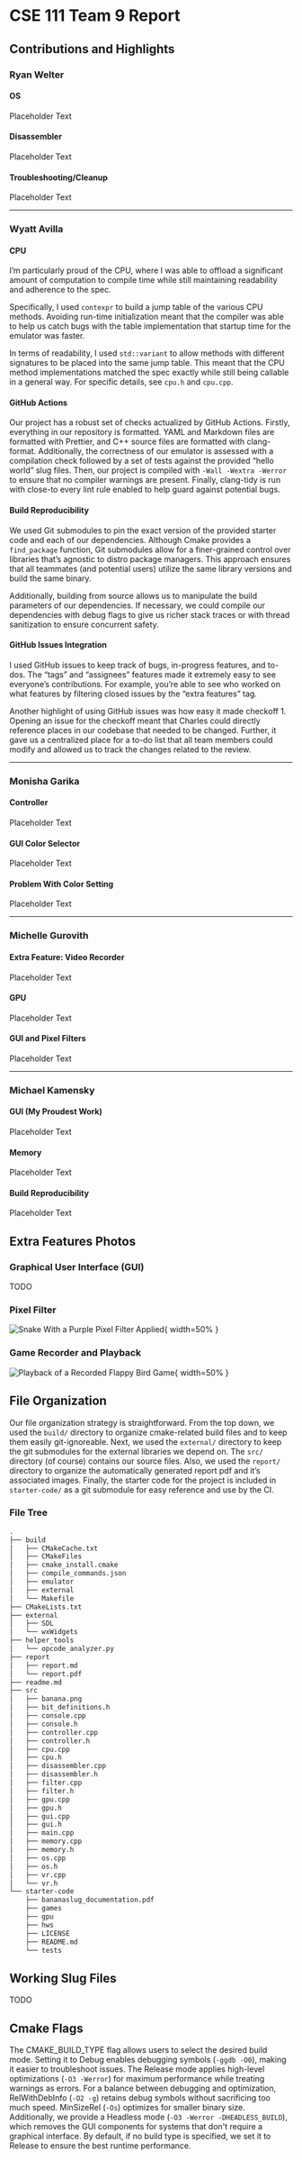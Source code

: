 # CSE 111 Team 9 Report

## Contributions and Highlights

### Ryan Welter

#### OS

Placeholder Text

#### Disassembler

Placeholder Text

#### Troubleshooting/Cleanup

Placeholder Text

---

### Wyatt Avilla

#### CPU

I’m particularly proud of the CPU, where I was able to offload a significant amount of computation
to compile time while still maintaining readability and adherence to the spec.

Specifically, I used `contexpr` to build a jump table of the various CPU methods. Avoiding run-time
initialization meant that the compiler was able to help us catch bugs with the table implementation
that startup time for the emulator was faster.

In terms of readability, I used `std::variant` to allow methods with different signatures to be
placed into the same jump table. This meant that the CPU method implementations matched the spec
exactly while still being callable in a general way. For specific details, see `cpu.h` and
`cpu.cpp`.

#### GitHub Actions

Our project has a robust set of checks actualized by GitHub Actions. Firstly, everything in our
repository is formatted. YAML and Markdown files are formatted with Prettier, and C++ source files
are formatted with clang-format. Additionally, the correctness of our emulator is assessed with a
compilation check followed by a set of tests against the provided “hello world” slug files. Then,
our project is compiled with `-Wall -Wextra -Werror` to ensure that no compiler warnings are
present. Finally, clang-tidy is run with close-to every lint rule enabled to help guard against
potential bugs.

#### Build Reproducibility

We used Git submodules to pin the exact version of the provided starter code and each of our
dependencies. Although Cmake provides a `find_package` function, Git submodules allow for a
finer-grained control over libraries that’s agnostic to distro package managers. This approach
ensures that all teammates (and potential users) utilize the same library versions and build the
same binary.

Additionally, building from source allows us to manipulate the build parameters of our dependencies.
If necessary, we could compile our dependencies with debug flags to give us richer stack traces or
with thread sanitization to ensure concurrent safety.

#### GitHub Issues Integration

I used GitHub issues to keep track of bugs, in-progress features, and to-dos. The “tags” and
“assignees” features made it extremely easy to see everyone’s contributions. For example, you’re
able to see who worked on what features by filtering closed issues by the “extra features” tag.

Another highlight of using GitHub issues was how easy it made checkoff 1. Opening an issue for the
checkoff meant that Charles could directly reference places in our codebase that needed to be
changed. Further, it gave us a centralized place for a to-do list that all team members could modify
and allowed us to track the changes related to the review.

---

### Monisha Garika

#### Controller

Placeholder Text

#### GUI Color Selector

Placeholder Text

#### Problem With Color Setting

Placeholder Text

---

### Michelle Gurovith

#### Extra Feature: Video Recorder

Placeholder Text

#### GPU

Placeholder Text

#### GUI and Pixel Filters

Placeholder Text

---

### Michael Kamensky

#### GUI (My Proudest Work)

Placeholder Text

#### Memory

Placeholder Text

#### Build Reproducibility

Placeholder Text

## Extra Features Photos

### Graphical User Interface (GUI)

TODO

### Pixel Filter

![Snake With a Purple Pixel Filter Applied](./report/filtered-snake.png){ width=50% }

### Game Recorder and Playback

![Playback of a Recorded Flappy Bird Game](./report/flappy-bird-recorder.png){ width=50% }

## File Organization

Our file organization strategy is straightforward. From the top down, we used the `build/` directory
to organize cmake-related build files and to keep them easily git-ignoreable. Next, we used the
`external/` directory to keep the git submodules for the external libraries we depend on. The `src/`
directory (of course) contains our source files. Also, we used the `report/` directory to organize
the automatically generated report pdf and it’s associated images. Finally, the starter code for the
project is included in `starter-code/` as a git submodule for easy reference and use by the CI.

### File Tree

```txt
.
├── build
│   ├── CMakeCache.txt
│   ├── CMakeFiles
│   ├── cmake_install.cmake
│   ├── compile_commands.json
│   ├── emulator
│   ├── external
│   └── Makefile
├── CMakeLists.txt
├── external
│   ├── SDL
│   └── wxWidgets
├── helper_tools
│   └── opcode_analyzer.py
├── report
│   ├── report.md
│   └── report.pdf
├── readme.md
├── src
│   ├── banana.png
│   ├── bit_definitions.h
│   ├── console.cpp
│   ├── console.h
│   ├── controller.cpp
│   ├── controller.h
│   ├── cpu.cpp
│   ├── cpu.h
│   ├── disassembler.cpp
│   ├── disassembler.h
│   ├── filter.cpp
│   ├── filter.h
│   ├── gpu.cpp
│   ├── gpu.h
│   ├── gui.cpp
│   ├── gui.h
│   ├── main.cpp
│   ├── memory.cpp
│   ├── memory.h
│   ├── os.cpp
│   ├── os.h
│   ├── vr.cpp
│   └── vr.h
└── starter-code
    ├── bananaslug_documentation.pdf
    ├── games
    ├── gpu
    ├── hws
    ├── LICENSE
    ├── README.md
    └── tests
```

## Working Slug Files

TODO

## Cmake Flags

The CMAKE_BUILD_TYPE flag allows users to select the desired build mode. Setting it to Debug enables
debugging symbols (`-ggdb -O0`), making it easier to troubleshoot issues. The Release mode applies
high-level optimizations (`-O3 -Werror`) for maximum performance while treating warnings as errors.
For a balance between debugging and optimization, RelWithDebInfo (`-O2 -g`) retains debug symbols
without sacrificing too much speed. MinSizeRel (`-Os`) optimizes for smaller binary size.
Additionally, we provide a Headless mode (`-O3 -Werror -DHEADLESS_BUILD`), which removes the GUI
components for systems that don't require a graphical interface. By default, if no build type is
specified, we set it to Release to ensure the best runtime performance.
